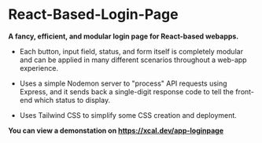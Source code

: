 # React-Based-Login-Page
 **A fancy, efficient, and modular login page for React-based webapps.**
 
- Each button, input field, status, and form itself is completely modular and can be applied in many different scenarios throughout a web-app experience.

- Uses a simple Nodemon server to "process" API requests using Express, and it sends back a single-digit response code to tell the front-end which status to display. 

- Uses Tailwind CSS to simplify some CSS creation and deployment.

**You can view a demonstation on https://xcal.dev/app-loginpage**
